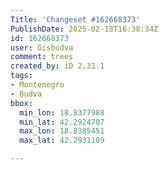 ```yaml
---
Title: 'Changeset #162668373'
PublishDate: 2025-02-18T16:38:34Z
id: 162668373
user: Gisbudva
comment: trees
created_by: iD 2.31.1
tags:
- Montenegro
- Budva
bbox:
  min_lon: 18.8377988
  min_lat: 42.2924707
  max_lon: 18.8385451
  max_lat: 42.2931109

---
```

